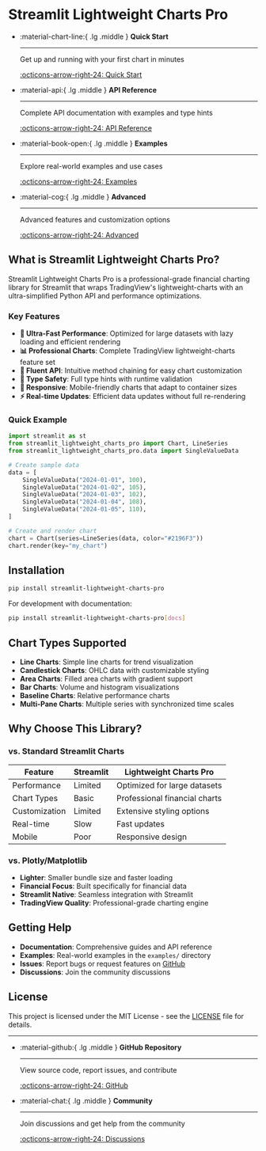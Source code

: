 # Streamlit Lightweight Charts Pro

<div class="grid cards" markdown>

-   :material-chart-line:{ .lg .middle } **Quick Start**

    ---

    Get up and running with your first chart in minutes

    [:octicons-arrow-right-24: Quick Start](getting-started/quick-start.md)

-   :material-api:{ .lg .middle } **API Reference**

    ---

    Complete API documentation with examples and type hints

    [:octicons-arrow-right-24: API Reference](api/chart.md)

-   :material-book-open:{ .lg .middle } **Examples**

    ---

    Explore real-world examples and use cases

    [:octicons-arrow-right-24: Examples](examples/overview.md)

-   :material-cog:{ .lg .middle } **Advanced**

    ---

    Advanced features and customization options

    [:octicons-arrow-right-24: Advanced](advanced/overview.md)

</div>

## What is Streamlit Lightweight Charts Pro?

Streamlit Lightweight Charts Pro is a professional-grade financial charting library for Streamlit that wraps TradingView's lightweight-charts with an ultra-simplified Python API and performance optimizations.

### Key Features

- **🚀 Ultra-Fast Performance**: Optimized for large datasets with lazy loading and efficient rendering
- **📊 Professional Charts**: Complete TradingView lightweight-charts feature set
- **🎨 Fluent API**: Intuitive method chaining for easy chart customization
- **🔧 Type Safety**: Full type hints with runtime validation
- **📱 Responsive**: Mobile-friendly charts that adapt to container sizes
- **⚡ Real-time Updates**: Efficient data updates without full re-rendering

### Quick Example

```python
import streamlit as st
from streamlit_lightweight_charts_pro import Chart, LineSeries
from streamlit_lightweight_charts_pro.data import SingleValueData

# Create sample data
data = [
    SingleValueData("2024-01-01", 100),
    SingleValueData("2024-01-02", 105),
    SingleValueData("2024-01-03", 102),
    SingleValueData("2024-01-04", 108),
    SingleValueData("2024-01-05", 110),
]

# Create and render chart
chart = Chart(series=LineSeries(data, color="#2196F3"))
chart.render(key="my_chart")
```

## Installation

```bash
pip install streamlit-lightweight-charts-pro
```

For development with documentation:

```bash
pip install streamlit-lightweight-charts-pro[docs]
```

## Chart Types Supported

- **Line Charts**: Simple line charts for trend visualization
- **Candlestick Charts**: OHLC data with customizable styling
- **Area Charts**: Filled area charts with gradient support
- **Bar Charts**: Volume and histogram visualizations
- **Baseline Charts**: Relative performance charts
- **Multi-Pane Charts**: Multiple series with synchronized time scales

## Why Choose This Library?

### vs. Standard Streamlit Charts

| Feature | Streamlit | Lightweight Charts Pro |
|---------|-----------|------------------------|
| Performance | Limited | Optimized for large datasets |
| Chart Types | Basic | Professional financial charts |
| Customization | Limited | Extensive styling options |
| Real-time | Slow | Fast updates |
| Mobile | Poor | Responsive design |

### vs. Plotly/Matplotlib

- **Lighter**: Smaller bundle size and faster loading
- **Financial Focus**: Built specifically for financial data
- **Streamlit Native**: Seamless integration with Streamlit
- **TradingView Quality**: Professional-grade charting engine

## Getting Help

- **Documentation**: Comprehensive guides and API reference
- **Examples**: Real-world examples in the `examples/` directory
- **Issues**: Report bugs or request features on [GitHub](https://github.com/nandkapadia/streamlit-lightweight-charts-pro/issues)
- **Discussions**: Join the community discussions

## License

This project is licensed under the MIT License - see the [LICENSE](https://github.com/nandkapadia/streamlit-lightweight-charts-pro/blob/main/LICENSE) file for details.

---

<div class="grid cards" markdown>

-   :material-github:{ .lg .middle } **GitHub Repository**

    ---

    View source code, report issues, and contribute

    [:octicons-arrow-right-24: GitHub](https://github.com/nandkapadia/streamlit-lightweight-charts-pro)

-   :material-chat:{ .lg .middle } **Community**

    ---

    Join discussions and get help from the community

    [:octicons-arrow-right-24: Discussions](https://github.com/nandkapadia/streamlit-lightweight-charts-pro/discussions)

</div>

